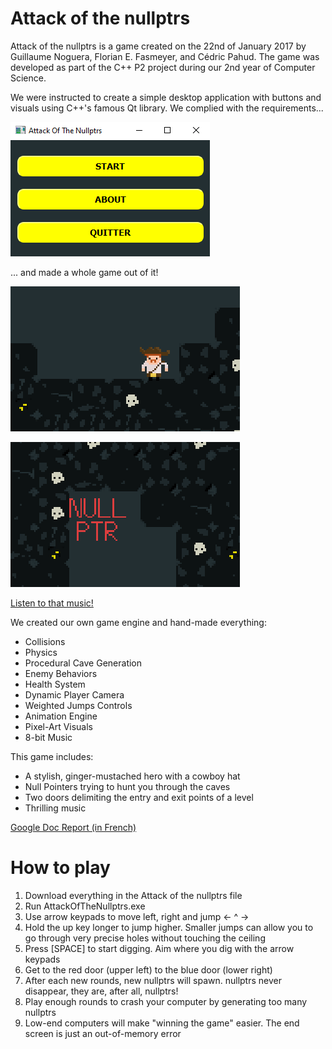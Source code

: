 # Attack of the nullptrs

Attack of the nullptrs is a game created on the 22nd of January 2017 by Guillaume Noguera, Florian E. Fasmeyer, and Cédric Pahud. The game was developed as part of the C++ P2 project during our 2nd year of Computer Science.

We were instructed to create a simple desktop application with buttons and visuals using C++'s famous Qt library. We complied with the requirements...

![A few buttons to justify our Qt project.](https://github.com/FlorianFasmeyer/Attack-of-the-nullptrs/blob/main/imgs/buttons.png)

... and made a whole game out of it!

![A picture of our ginger hero. Showcases weighted jumps and animations.](https://github.com/FlorianFasmeyer/Attack-of-the-nullptrs/blob/main/imgs/ginger-hero.gif)

![Picture of a nasty Nullptr intended on eating you](https://github.com/FlorianFasmeyer/Attack-of-the-nullptrs/blob/main/imgs/nullptr.gif)

[Listen to that music!](https://github.com/FlorianFasmeyer/Attack-of-the-nullptrs/blob/main/pouletjetemetslefeu.mp3)

We created our own game engine and hand-made everything:

* Collisions
* Physics
* Procedural Cave Generation
* Enemy Behaviors
* Health System
* Dynamic Player Camera
* Weighted Jumps Controls
* Animation Engine
* Pixel-Art Visuals
* 8-bit Music

This game includes:

* A stylish, ginger-mustached hero with a cowboy hat
* Null Pointers trying to hunt you through the caves
* Two doors delimiting the entry and exit points of a level
* Thrilling music

[Google Doc Report (in French)](https://docs.google.com/document/d/1VTcLV2P8HV6U8FLeqMVOvjNYdaXF8jmdN7vjtiWAbsg/edit?usp=sharing)

# How to play
1. Download everything in the Attack of the nullptrs file
2. Run AttackOfTheNullptrs.exe
3. Use arrow keypads to move left, right and jump <- ^ ->
4. Hold the up key longer to jump higher. Smaller jumps can allow you to go through very precise holes without touching the ceiling
5. Press [SPACE] to start digging. Aim where you dig with the arrow keypads
6. Get to the red door (upper left) to the blue door (lower right)
7. After each new rounds, new nullptrs will spawn. nullptrs never disappear, they are, after all, nullptrs!
8. Play enough rounds to crash your computer by generating too many nullptrs
9. Low-end computers will make "winning the game" easier. The end screen is just an out-of-memory error

